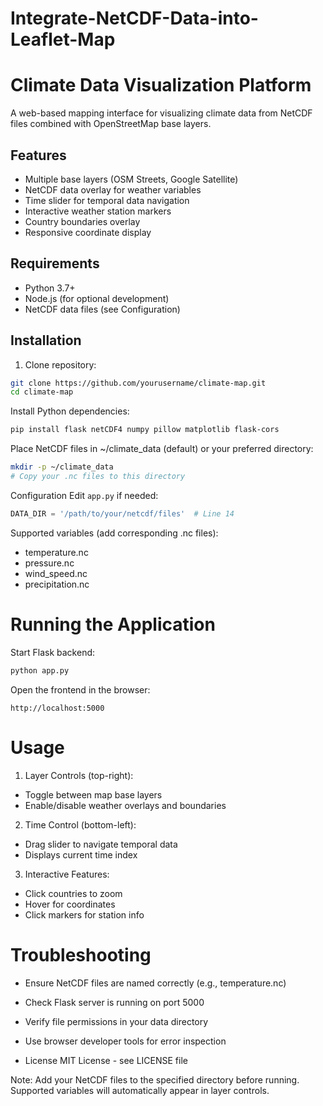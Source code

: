 # Integrate-NetCDF-Data-into-Leaflet-Map
# Climate Data Visualization Platform

A web-based mapping interface for visualizing climate data from NetCDF files combined with OpenStreetMap base layers.

## Features

- Multiple base layers (OSM Streets, Google Satellite)
- NetCDF data overlay for weather variables
- Time slider for temporal data navigation
- Interactive weather station markers
- Country boundaries overlay
- Responsive coordinate display

## Requirements

- Python 3.7+
- Node.js (for optional development)
- NetCDF data files (see Configuration)

## Installation

1. Clone repository:
```bash
git clone https://github.com/yourusername/climate-map.git
cd climate-map
```
Install Python dependencies:
```bash
pip install flask netCDF4 numpy pillow matplotlib flask-cors
```
Place NetCDF files in ~/climate_data (default) or your preferred directory:
```bash
mkdir -p ~/climate_data
# Copy your .nc files to this directory
```
Configuration
Edit `app.py` if needed:

```python
DATA_DIR = '/path/to/your/netcdf/files'  # Line 14
```
Supported variables (add corresponding .nc files):
- temperature.nc
- pressure.nc
- wind_speed.nc
- precipitation.nc

# Running the Application
Start Flask backend:
```bash
python app.py
```
Open the frontend in the browser:
```
http://localhost:5000
```
# Usage
1. Layer Controls (top-right):
- Toggle between map base layers
- Enable/disable weather overlays and boundaries

2. Time Control (bottom-left):
- Drag slider to navigate temporal data
- Displays current time index

3. Interactive Features:
- Click countries to zoom
- Hover for coordinates
- Click markers for station info

# Troubleshooting
- Ensure NetCDF files are named correctly (e.g., temperature.nc)
- Check Flask server is running on port 5000
- Verify file permissions in your data directory
- Use browser developer tools for error inspection

- License
MIT License - see LICENSE file

Note: Add your NetCDF files to the specified directory before running. Supported variables will automatically appear in layer controls.
